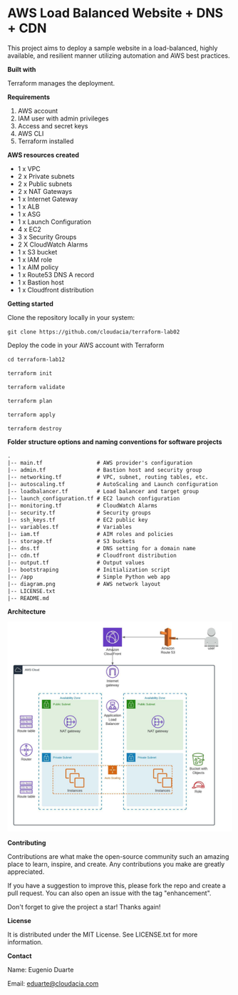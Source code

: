 # AWS Load Balanced Website + DNS + CDN

This project aims to deploy a sample website in a load-balanced, highly available, and resilient manner utilizing automation and AWS best practices.

**Built with**

Terraform manages the deployment.

**Requirements**

1. AWS account
2. IAM user with admin privileges
3. Access and secret keys
4. AWS CLI
5. Terraform installed

**AWS resources created**

* 1 x VPC
* 2 x Private subnets
* 2 x Public subnets
* 2 x NAT Gateways
* 1 x Internet Gateway
* 1 x ALB
* 1 x ASG
* 1 x Launch Configuration
* 4 x EC2
* 3 x Security Groups
* 2 X CloudWatch Alarms
* 1 x S3 bucket
* 1 x IAM role
* 1 x AIM policy
* 1 x Route53 DNS A record
* 1 x Bastion host
* 1 x Cloudfront distribution

**Getting started**

Clone the repository locally in your system:

`git clone https://github.com/cloudacia/terraform-lab02`

Deploy the code in your AWS account with Terraform

`cd terraform-lab12`

`terraform init`

`terraform validate`

`terraform plan`

`terraform apply`

`terraform destroy`

**Folder structure options and naming conventions for software projects**
```
.
|-- main.tf                 # AWS provider's configuration
|-- admin.tf                # Bastion host and security group
|-- networking.tf           # VPC, subnet, routing tables, etc.
|-- autoscaling.tf          # AutoScaling and Launch configuration
|-- loadbalancer.tf         # Load balancer and target group
|-- launch_configuration.tf # EC2 launch configuration
|-- monitoring.tf           # CloudWatch Alarms
|-- security.tf             # Security groups
|-- ssh_keys.tf             # EC2 public key
|-- variables.tf            # Variables
|-- iam.tf                  # AIM roles and policies
|-- storage.tf              # S3 buckets
|-- dns.tf                  # DNS setting for a domain name
|-- cdn.tf                  # Cloudfront distribution
|-- output.tf               # Output values
|-- bootstraping            # Initialization script
|-- /app                    # Simple Python web app
|-- diagram.png             # AWS network layout
|-- LICENSE.txt
|-- README.md
```

**Architecture**

![Screenshot](diagram.jpeg)

**Contributing**

Contributions are what make the open-source community such an amazing place to learn, inspire, and create. Any contributions you make are greatly appreciated.

If you have a suggestion to improve this, please fork the repo and create a pull request. You can also open an issue with the tag "enhancement".

Don't forget to give the project a star! Thanks again!

**License**

It is distributed under the MIT License. See LICENSE.txt for more information.

**Contact**

Name: Eugenio Duarte

Email: eduarte@cloudacia.com
